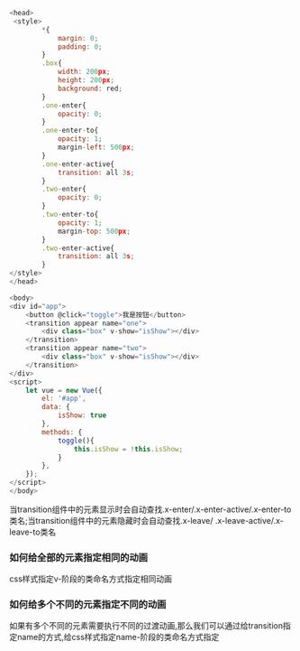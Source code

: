 ``` js
<head>
 <style>
        *{
            margin: 0;
            padding: 0;
        }
        .box{
            width: 200px;
            height: 200px;
            background: red;
        }
        .one-enter{
            opacity: 0;
        }
        .one-enter-to{
            opacity: 1;
            margin-left: 500px;
        }
        .one-enter-active{
            transition: all 3s;
        }
        .two-enter{
            opacity: 0;
        }
        .two-enter-to{
            opacity: 1;
            margin-top: 500px;
        }
        .two-enter-active{
            transition: all 3s;
        }
</style>
</head>

<body>
<div id="app">
    <button @click="toggle">我是按钮</button>
    <transition appear name="one">
        <div class="box" v-show="isShow"></div>
    </transition>
    <transition appear name="two">
        <div class="box" v-show="isShow"></div>
    </transition>
</div>
<script>
    let vue = new Vue({
        el: '#app',
        data: {
            isShow: true
        },
        methods: {
            toggle(){
                this.isShow = !this.isShow;
            }
        },
    });
</script>
</body>
```

当transition组件中的元素显示时会自动查找.x-enter/.x-enter-active/.x-enter-to类名;当transition组件中的元素隐藏时会自动查找.x-leave/ .x-leave-active/.x-leave-to类名

### 如何给全部的元素指定相同的动画
css样式指定v-阶段的类命名方式指定相同动画

### 如何给多个不同的元素指定不同的动画
如果有多个不同的元素需要执行不同的过渡动画,那么我们可以通过给transition指定name的方式,给css样式指定name-阶段的类命名方式指定